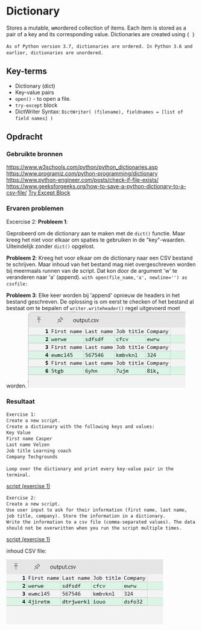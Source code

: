 # Dictionary 

Stores a mutable, ~~un~~ordered collection of items. Each item is stored as a pair of a key and its corresponding value. Dictionaries are created using `{ }`

`As of Python version 3.7, dictionaries are ordered. In Python 3.6 and earlier, dictionaries are unordered.`

## Key-terms
- Dictionary (dict)
- Key-value pairs
- `open()` - to open a file.
- `try-except` block
- DictWriter
    Syntax:
    `DictWriter( (filename), fieldnames = [list of field names] )`

## Opdracht
### Gebruikte bronnen
https://www.w3schools.com/python/python_dictionaries.asp
https://www.programiz.com/python-programming/dictionary
https://www.python-engineer.com/posts/check-if-file-exists/
https://www.geeksforgeeks.org/how-to-save-a-python-dictionary-to-a-csv-file/
[Try Except Block](https://www.w3schools.com/python/python_try_except.asp)


### Ervaren problemen
Excercise 2:
**Probleem 1**:

Geprobeerd om de dictionary aan te maken met de `dict()` functie. Maar kreeg het niet voor elkaar om spaties te gebruiken in de "key"-waarden. Uiteindelijk zonder `dict()` opgelost.

**Probleem 2**:
Kreeg het voor elkaar om de dictionary naar een CSV bestand te schrijven. Maar inhoud van het bestand mag niet overgeschreven worden bij meermaals runnen van de script.
Dat kon door de argument 'w' te veranderen naar 'a' (append).
`with open(file_name,'a', newline='') as csvfile:`

**Probleem 3**:
Elke keer worden bij 'append' opnieuw de headers in het bestand geschreven. De oplossing is om eerst te checken of het bestand al bestaat om te bepalen of  `writer.writeheader()` regel uitgevoerd moet worden.
![Image](https://github.com/techgrounds/techgrounds-kaman/blob/main/00_includes/PRG-08_screenshot02.png)

### Resultaat

```
Exercise 1:
Create a new script.
Create a dictionary with the following keys and values:
Key Value
First name Casper
Last name Velzen
Job title Learning coach
Company Techgrounds

Loop over the dictionary and print every key-value pair in the terminal.
```
[script (exercise 1)](code/08_1.py)

```
Exercise 2:
Create a new script.
Use user input to ask for their information (first name, last name, job title, company). Store the information in a dictionary.
Write the information to a csv file (comma-separated values). The data should not be overwritten when you run the script multiple times.
```
[script (exercise 1)](code/08_2.py)

inhoud CSV file:

![Image](https://github.com/techgrounds/techgrounds-kaman/blob/main/00_includes/PRG-08_screenshot01.png)